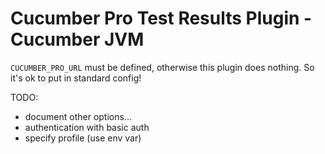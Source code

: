 # Cucumber Pro Test Results Plugin - Cucumber JVM


`CUCUMBER_PRO_URL` must be defined, otherwise this plugin does nothing.
So it's ok to put in standard config!

TODO:
- document other options...
- authentication with basic auth
- specify profile (use env var)